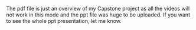 The pdf file is just an overview of my Capstone project as all the videos will not work in this mode and the ppt file was huge to be uploaded. If you want to see the whole ppt presentation, let me know.
